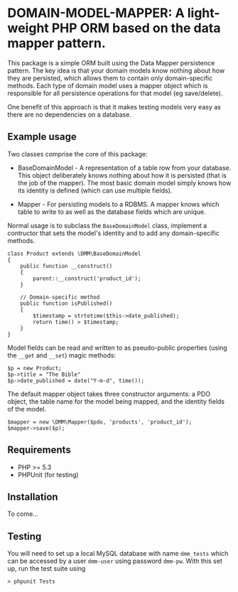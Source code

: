 # DOMAIN-MODEL-MAPPER: A light-weight PHP ORM based on the data mapper pattern.

This package is a simple ORM built using the Data Mapper persistence pattern.  The key idea
is that your domain models know nothing about how they are persisted, which allows them to contain
only domain-specific methods.  Each type of domain model uses a mapper object which is responsible
for all persistence operations for that model (eg save/delete).  

One benefit of this approach is that it makes testing models very easy as there are no 
dependencies on a database.

## Example usage
Two classes comprise the core of this package:

* BaseDomainModel - A representation of a table row from your database.  This object deliberately knows nothing 
about how it is persisted (that is the job of the mapper).  The most basic domain model simply knows how its
identity is defined (which can use multiple fields).  

* Mapper - For persisting models to a RDBMS.  A mapper knows which table to write to as well as the database
fields which are unique.

Normal usage is to subclass the `BaseDomainModel` class, implement a contructor that sets the model's 
identity and to add any domain-specific methods.

    class Product extends \DMM\BaseDomainModel
	{
		public function __construct()
		{
			parent::__construct('product_id');
		}

        // Domain-specific method
		public function isPublished()
		{
			$timestamp = strtotime($this->date_published);
			return time() > $timestamp;
		}
	}

Model fields can be read and written to as pseudo-public properties (using the `__get` and `__set`) magic
methods:

    $p = new Product;
	$p->title = "The Bible"
	$p->date_published = date("Y-m-d", time());

The default mapper object takes three constructor arguments: a PDO object, the table name for the
model being mapped, and the identity fields of the model.

    $mapper = new \DMM\Mapper($pdo, 'products', 'product_id');
	$mapper->save($p);


## Requirements

* PHP >= 5.3
* PHPUnit (for testing)

## Installation
To come...

## Testing
You will need to set up a local MySQL database with name `dmm_tests` which can be
accessed by a user `dmm-user` using password `dmm-pw`.  With this set up, run the 
test suite using

    > phpunit Tests


